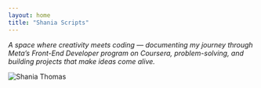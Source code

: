```yaml
---
layout: home
title: "Shania Scripts"
---
```


_A space where creativity meets coding — documenting my journey through Meta’s Front-End Developer program on Coursera, problem-solving, and building projects that make ideas come alive._

<img class="hero-photo" src="/assets/profile.jpg" alt="Shania Thomas">
